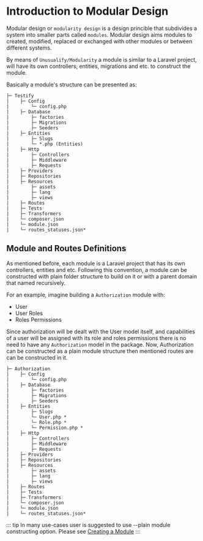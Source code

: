 # Introduction to Modular Design
Modular design or `modularity design` is a design princible that subdivides a system into smaller parts called `modules`. Modular design aims modules to created, modified, replaced or exchanged with other modules or between different systems.

By means of ``Unusualify/Modularity`` a module is similar to a Laravel project, will have its own controllers, entities, migrations and etc. to construct the module. 

Basically a module's structure can be presented as:
```
├─ Testify
|    ├─ Config
|        └─ config.php
|    ├─ Database
|        ├─ factories
|        ├─ Migrations
|        ├─ Seeders
|    ├─ Entities
|        ├─ Slugs
|        └─ *.php (Entities)
|    ├─ Http
|        ├─ Controllers
|        ├─ Middleware
|        ├─ Requests
|    ├─ Providers
|    ├─ Repositories
|    ├─ Resources
|        ├─ assets
|        ├─ lang
|        ├─ views
|    ├─ Routes
|    ├─ Tests
|    ├─ Transformers
|    └─ composer.json
|    └─ module.json
|    └─ routes_statuses.json*
```

## Module and Routes Definitions 
As mentioned before, each module is a Laravel project that has its own controllers, entities and etc. Following this convention, a module can be constructed with plain folder structure to build on it or with a parent domain that named recursively.

For an example, imagine building a ``Authorization`` module with:
* User
* User Roles
* Roles Permissions

Since authorization will be dealt with the User model itself, and capabilities of a user will be assigned with its role and roles permissions there is no need to have any `Authorization` model in the package. Now, Authorization can be constructed as a plain module structure then mentioned routes are can be constructed in it.
```
├─ Authorization
|    ├─ Config
|        └─ config.php
|    ├─ Database
|        ├─ factories
|        ├─ Migrations
|        ├─ Seeders
|    ├─ Entities
|        ├─ Slugs
|        └─ User.php *
|        └─ Role.php *
|        └─ Permission.php *
|    ├─ Http
|        ├─ Controllers
|        ├─ Middleware
|        ├─ Requests
|    ├─ Providers
|    ├─ Repositories
|    ├─ Resources
|        ├─ assets
|        ├─ lang
|        ├─ views
|    ├─ Routes
|    ├─ Tests
|    ├─ Transformers
|    └─ composer.json
|    └─ module.json
|    └─ routes_statuses.json*
``` 
::: tip
In many use-cases user is suggested to use --plain module constructing option. Please see [Creating a Module](./creating-modules.md)
:::
